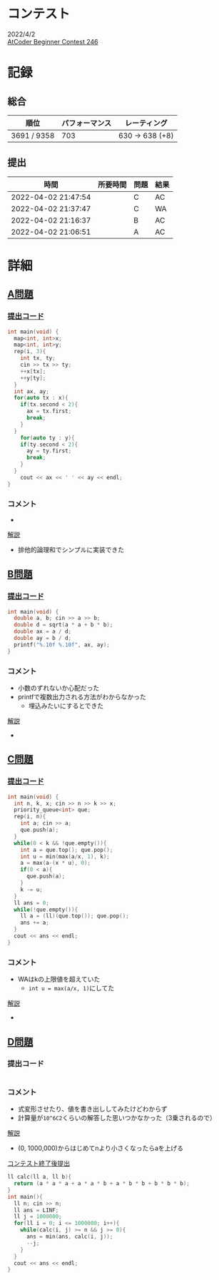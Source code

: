 # コンテスト
2022/4/2<br>
[AtCoder Beginner Contest 246](https://atcoder.jp/contests/abc246)

# 記録
## 総合
|  順位  |  パフォーマンス  | レーティング |
| ---- | ---- | ---- |
| 3691 / 9358 | 703 | 630 → 638 (+8) |

## 提出
|  時間  |  所要時間  |  問題  | 結果 |
| ---- | ---- | ---- | ---- |
| 2022-04-02 21:47:54 |  | C | AC |
| 2022-04-02 21:37:47 |  | C | WA |
| 2022-04-02 21:16:37 |  | B | AC |
| 2022-04-02 21:06:51 |  | A | AC |


# 詳細
## [A問題](https://atcoder.jp/contests/abc246/tasks/abc246_a)
### [提出コード](https://atcoder.jp/contests/abc246/submissions/30631055)
```c++
int main(void) {
  map<int, int>x;
  map<int, int>y;
  rep(i, 3){
    int tx, ty;
    cin >> tx >> ty;
    ++x[tx];
    ++y[ty];
  }
  int ax, ay;
  for(auto tx : x){
    if(tx.second < 2){
      ax = tx.first;
      break;
    }
  }
    for(auto ty : y){
    if(ty.second < 2){
      ay = ty.first;
      break;
    }
  }
	cout << ax << ' ' << ay << endl;
}
```

### コメント

* 

[解説](https://atcoder.jp/contests/abc246/editorial/3720)

* 排他的論理和でシンプルに実装できた

## [B問題](https://atcoder.jp/contests/abc246/tasks/abc246_b)
### [提出コード](https://atcoder.jp/contests/abc246/submissions/30638809)
```c++
int main(void) {
  double a, b; cin >> a >> b;
  double d = sqrt(a * a + b * b);
  double ax = a / d;
  double ay = b / d;
  printf("%.10f %.10f", ax, ay);
}
```

### コメント

* 小数のずれないか心配だった
* printfで複数出力される方法がわからなかった
    * 埋込みたいにするとできた

[解説](https://atcoder.jp/contests/abc246/editorial/3700)

* 


## [C問題](https://atcoder.jp/contests/abc246/tasks/abc246_c)
### [提出コード](https://atcoder.jp/contests/abc246/submissions/30652813)

```c++
int main(void) {
  int n, k, x; cin >> n >> k >> x;
  priority_queue<int> que;
  rep(i, n){
    int a; cin >> a;
    que.push(a);
  }
  while(0 < k && !que.empty()){
    int a = que.top(); que.pop();
    int u = min(max(a/x, 1), k);
    a = max(a-(x * u), 0);
    if(0 < a){
      que.push(a);
    }
    k -= u;
  }
  ll ans = 0;
  while(!que.empty()){
    ll a = (ll)(que.top()); que.pop();
    ans += a;
  }
  cout << ans << endl;
}
```

### コメント
* WAはkの上限値を超えていた
    * ```int u = max(a/x, 1)```にしてた

[解説](https://atcoder.jp/contests/abc246/editorial/3707)

* 


## [D問題](https://atcoder.jp/contests/abc246/tasks/abc246_d)
### 提出コード

```c++

```

### コメント
* 式変形させたり、値を書き出ししてみたけどわからず
* 計算量が```10^6C2```くらいの解答した思いつかなかった（3乗されるので）

[解説](https://atcoder.jp/contests/abc246/editorial/3701)

* (0, 1000,000)からはじめてnより小さくなったらaを上げる

[コンテスト終了後提出](https://atcoder.jp/contests/abc246/submissions/30676140)
```c++
ll calc(ll a, ll b){
  return (a * a * a + a * a * b + a * b * b + b * b * b);
}
int main(){
  ll n; cin >> n;
  ll ans = LINF;
  ll j = 1000000;
  for(ll i = 0; i <= 1000000; i++){
    while(calc(i, j) >= n && j >= 0){
      ans = min(ans, calc(i, j));
      --j;
    }
  }
  cout << ans << endl;
}
```